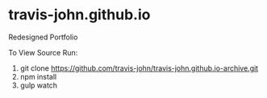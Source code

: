 # travis-john.github.io
Redesigned Portfolio

To View Source Run:
1. git clone https://github.com/travis-john/travis-john.github.io-archive.git
2. npm install
3. gulp watch
